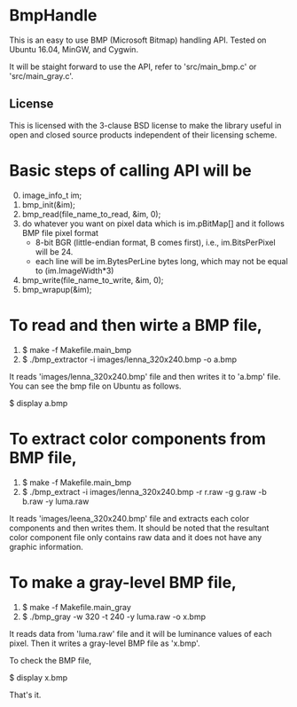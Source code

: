 # BmpHandle

This is an easy to use BMP (Microsoft Bitmap) handling API.
Tested on Ubuntu 16.04, MinGW, and Cygwin.

It will be staight forward to use the API, refer to 'src/main_bmp.c' or 'src/main_gray.c'.

## License
This is licensed with the 3-clause BSD license to make the library useful in open and closed source products independent of their licensing scheme.

# Basic steps of calling API will be

0) image_info_t im;
1) bmp_init(&im);
2) bmp_read(file_name_to_read, &im, 0);
3) do whatever you want on pixel data which is im.pBitMap[] and it follows BMP file pixel format
    * 8-bit BGR (little-endian format, B comes first), i.e., im.BitsPerPixel will be 24.
    * each line will be im.BytesPerLine bytes long, which may not be equal to (im.ImageWidth\*3)
3) bmp_write(file_name_to_write, &im, 0);
4) bmp_wrapup(&im);

# To read and then wirte a BMP file,

1) $ make -f Makefile.main_bmp
2) $ ./bmp_extractor -i images/lenna_320x240.bmp -o a.bmp

It reads 'images/lenna_320x240.bmp' file and then writes it to 'a.bmp' file.
You can see the bmp file on Ubuntu as follows.

$ display a.bmp

# To extract color components from BMP file,

1) $ make -f Makefile.main_bmp
2) $ ./bmp_extract -i images/lenna_320x240.bmp -r r.raw -g g.raw -b b.raw -y luma.raw

It reads 'images/leena_320x240.bmp' file and extracts each color components and then writes them.
It should be noted that the resultant color component file only contains raw data and it does not have any graphic information.

# To make a gray-level BMP file,

1) $ make -f Makefile.main_gray
2) $ ./bmp_gray -w 320 -t 240 -y luma.raw -o x.bmp

It reads data from 'luma.raw' file and it will be luminance values of each pixel.
Then it writes a gray-level BMP file as 'x.bmp'.

To check the BMP file,

$ display x.bmp

That's it.
